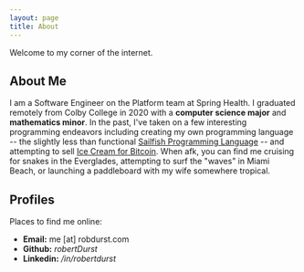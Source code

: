 ```yaml
---
layout: page
title: About
---
```


Welcome to my corner of the internet.

## About Me

I am a Software Engineer on the Platform team at Spring Health. I graduated remotely from Colby College in 2020 with a **computer science major** and **mathematics minor**. In the past, I've taken on a few interesting programming endeavors including creating my own programming language -- the slightly less than functional [Sailfish Programming Language](https://github.com/sailfish-lang/sailfishc) -- and attempting to sell [Ice Cream for Bitcoin](https://www.coindesk.com/bitcoin-lightning-risky-maybe-ice-cream-will-tempt). When afk, you can find me cruising for snakes in the Everglades, attempting to surf the "waves" in Miami Beach, or launching a paddleboard with my wife somewhere tropical.

## Profiles

Places to find me online:

* **Email:** me [at] robdurst.com <br>
* **Github:** *robertDurst* <br>
* **Linkedin:** */in/robertdurst*
